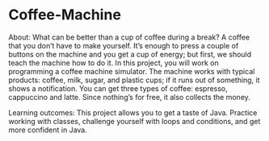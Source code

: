 # Coffee-Machine

About: 
What can be better than a cup of coffee during a break? A coffee that you don’t have to make yourself.
It’s enough to press a couple of buttons on the machine and you get a cup of energy; but first, we should teach the machine how to do it. 
In this project, you will work on programming a coffee machine simulator. 
The machine works with typical products: coffee, milk, sugar, and plastic cups; if it runs out of something, it shows a notification. 
You can get three types of coffee: espresso, cappuccino and latte. Since nothing’s for free, it also collects the money.

Learning outcomes: 
This project allows you to get a taste of Java. Practice working with classes, challenge yourself with loops and conditions, and get more confident in Java.
